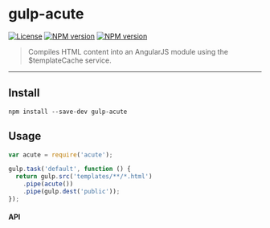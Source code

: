 # gulp-acute

[![License](http://img.shields.io/badge/license-MIT-blue.svg?style=flat)](https://npmjs.org/package/gulp-acute)
[![NPM version](http://img.shields.io/npm/v/gulp-acute.svg?style=flat)](https://npmjs.org/package/gulp-acute)
[![NPM version](http://img.shields.io/npm/dm/gulp-acute.svg?style=flat)](https://npmjs.org/package/gulp-acute)

> Compiles HTML content into an AngularJS module using the $templateCache service.

***

## Install

```
npm install --save-dev gulp-acute
```


## Usage

```js
var acute = require('acute');

gulp.task('default', function () {
  return gulp.src('templates/**/*.html')
    .pipe(acute())
    .pipe(gulp.dest('public'));
});
```

#### API
